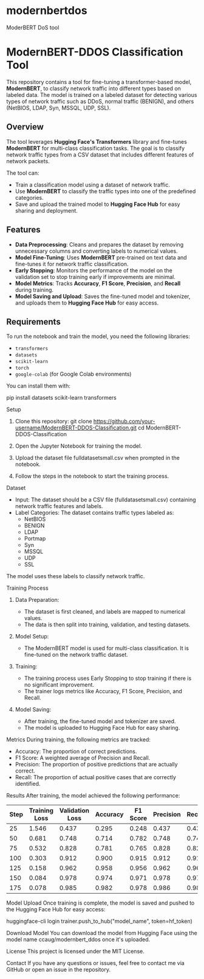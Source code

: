 # modernbertdos
ModerBERT DoS tool

# ModernBERT-DDOS Classification Tool

This repository contains a tool for fine-tuning a transformer-based model, **ModernBERT**, to classify network traffic into different types based on labeled data. The model is trained on a labeled dataset for detecting various types of network traffic such as DDoS, normal traffic (BENIGN), and others (NetBIOS, LDAP, Syn, MSSQL, UDP, SSL).

## Overview

The tool leverages **Hugging Face's Transformers** library and fine-tunes **ModernBERT** for multi-class classification tasks. The goal is to classify network traffic types from a CSV dataset that includes different features of network packets.

The tool can:
- Train a classification model using a dataset of network traffic.
- Use **ModernBERT** to classify the traffic types into one of the predefined categories.
- Save and upload the trained model to **Hugging Face Hub** for easy sharing and deployment.

## Features

- **Data Preprocessing**: Cleans and prepares the dataset by removing unnecessary columns and converting labels to numerical values.
- **Model Fine-Tuning**: Uses **ModernBERT** pre-trained on text data and fine-tunes it for network traffic classification.
- **Early Stopping**: Monitors the performance of the model on the validation set to stop training early if improvements are minimal.
- **Model Metrics**: Tracks **Accuracy**, **F1 Score**, **Precision**, and **Recall** during training.
- **Model Saving and Upload**: Saves the fine-tuned model and tokenizer, and uploads them to **Hugging Face Hub** for easy access.

## Requirements

To run the notebook and train the model, you need the following libraries:

- `transformers`
- `datasets`
- `scikit-learn`
- `torch`
- `google-colab` (for Google Colab environments)

You can install them with:

pip install datasets scikit-learn transformers

Setup
1. Clone this repository:
   git clone https://github.com/your-username/ModernBERT-DDOS-Classification.git
   cd ModernBERT-DDOS-Classification

2. Open the Jupyter Notebook for training the model.

3. Upload the dataset file fulldatasetsmall.csv when prompted in the notebook.

4. Follow the steps in the notebook to start the training process.

Dataset
- Input: The dataset should be a CSV file (fulldatasetsmall.csv) containing network traffic features and labels.
- Label Categories: The dataset contains traffic types labeled as:
  - NetBIOS
  - BENIGN
  - LDAP
  - Portmap
  - Syn
  - MSSQL
  - UDP
  - SSL

The model uses these labels to classify network traffic.

Training Process
1. Data Preparation:
   - The dataset is first cleaned, and labels are mapped to numerical values.
   - The data is then split into training, validation, and testing datasets.

2. Model Setup:
   - The ModernBERT model is used for multi-class classification. It is fine-tuned on the network traffic dataset.

3. Training:
   - The training process uses Early Stopping to stop training if there is no significant improvement.
   - The trainer logs metrics like Accuracy, F1 Score, Precision, and Recall.

4. Model Saving:
   - After training, the fine-tuned model and tokenizer are saved.
   - The model is uploaded to Hugging Face Hub for easy sharing.

Metrics
During training, the following metrics are tracked:
- Accuracy: The proportion of correct predictions.
- F1 Score: A weighted average of Precision and Recall.
- Precision: The proportion of positive predictions that are actually correct.
- Recall: The proportion of actual positive cases that are correctly identified.

Results
After training, the model achieved the following performance:

| Step | Training Loss | Validation Loss | Accuracy | F1 Score | Precision | Recall |
|------|---------------|-----------------|----------|----------|-----------|--------|
| 25   | 1.546         | 0.437           | 0.295    | 0.248    | 0.437     | 0.437  |
| 50   | 0.681         | 0.748           | 0.714    | 0.782    | 0.748     | 0.748  |
| 75   | 0.532         | 0.828           | 0.781    | 0.765    | 0.828     | 0.828  |
| 100  | 0.303         | 0.912           | 0.900    | 0.915    | 0.912     | 0.912  |
| 125  | 0.158         | 0.962           | 0.958    | 0.956    | 0.962     | 0.962  |
| 150  | 0.084         | 0.978           | 0.974    | 0.971    | 0.978     | 0.978  |
| 175  | 0.078         | 0.985           | 0.982    | 0.978    | 0.986     | 0.986  |

Model Upload
Once training is complete, the model is saved and pushed to the Hugging Face Hub for easy access:

huggingface-cli login
trainer.push_to_hub("model_name", token=hf_token)

Download Model
You can download the model from Hugging Face using the model name ccaug/modernbert_ddos once it's uploaded.

License
This project is licensed under the MIT License.

Contact
If you have any questions or issues, feel free to contact me via GitHub or open an issue in the repository.

